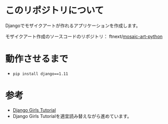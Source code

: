 # このリポジトリについて
Djangoでモザイクアートが作れるアプリケーションを作成します。

モザイクアート作成のソースコードのリポジトリ：
ftnext/[mosaic-art-python
](https://github.com/ftnext/mosaic-art-python)
# 動作させるまで
* `pip install django==1.11`

# 参考
* [Django Girls Tutorial](https://djangogirlsjapan.gitbooks.io/workshop_tutorialjp/)
* Django Girls Tutorialを適宜読み替えながら進めています。
